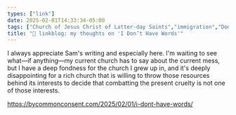 ```yaml
---
types: ["link"]
date: 2025-02-01T14:33:34-05:00
tags: ["Church of Jesus Christ of Latter-day Saints","immigration","Donald Trump","Sam Brunson"]
title: "🔗 linkblog: my thoughts on 'I Don’t Have Words'"
---
```

I always appreciate Sam's writing and especially here. I'm waiting to see what—if anything—my current church has to say about the current mess, but I have a deep fondness for the church I grew up in, and it's deeply disappointing for a rich church that is willing to throw those resources behind its interests to decide that combatting the present cruelty is not one of those interests.

https://bycommonconsent.com/2025/02/01/i-dont-have-words/
